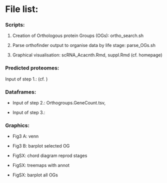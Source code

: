 # File list:


### Scripts:

1. Creation of Orthologous protein Groups (OGs): ortho_search.sh

2. Parse orthofinder output to organise data by life stage: parse_OGs.sh

3. Graphical visualisation: scRNA_Acacnth.Rmd, suppl.Rmd (cf. homepage)



### Predicted proteomes: 

Input of step 1.: (cf. )



### Dataframes:

* Input of step 2.: Orthogroups.GeneCount.tsv, 

* Input of step 3.: 



### Graphics:

* Fig3 A: venn

* Fig3 B: barplot selected OG

* FigSX: chord diagram reprod stages

* FigSX: treemaps with annot

* FigSX: barplot all OGs

